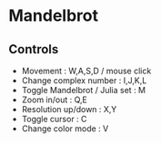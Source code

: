 # Mandelbrot

## Controls

* Movement : W,A,S,D / mouse click
* Change complex number : I,J,K,L
* Toggle Mandelbrot / Julia set : M
* Zoom in/out : Q,E
* Resolution up/down : X,Y
* Toggle cursor : C
* Change color mode : V